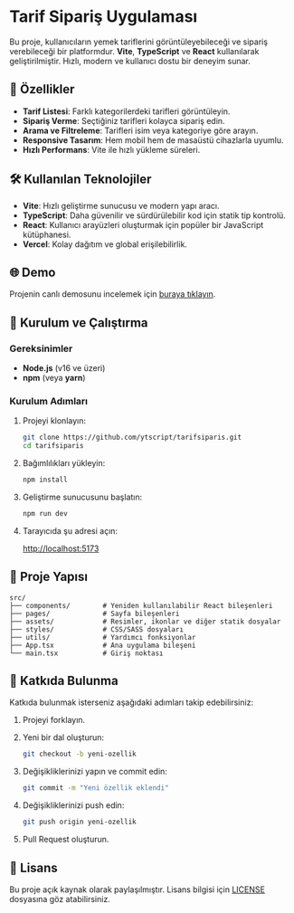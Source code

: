 # Tarif Sipariş Uygulaması

Bu proje, kullanıcıların yemek tariflerini görüntüleyebileceği ve sipariş verebileceği bir platformdur. **Vite**, **TypeScript** ve **React** kullanılarak geliştirilmiştir. Hızlı, modern ve kullanıcı dostu bir deneyim sunar.

## 🚀 Özellikler

- **Tarif Listesi**: Farklı kategorilerdeki tarifleri görüntüleyin.
- **Sipariş Verme**: Seçtiğiniz tarifleri kolayca sipariş edin.
- **Arama ve Filtreleme**: Tarifleri isim veya kategoriye göre arayın.
- **Responsive Tasarım**: Hem mobil hem de masaüstü cihazlarla uyumlu.
- **Hızlı Performans**: Vite ile hızlı yükleme süreleri.

## 🛠️ Kullanılan Teknolojiler

- **Vite**: Hızlı geliştirme sunucusu ve modern yapı aracı.
- **TypeScript**: Daha güvenilir ve sürdürülebilir kod için statik tip kontrolü.
- **React**: Kullanıcı arayüzleri oluşturmak için popüler bir JavaScript kütüphanesi.
- **Vercel**: Kolay dağıtım ve global erişilebilirlik.

## 🌐 Demo

Projenin canlı demosunu incelemek için [buraya tıklayın](https://tarifsiparis.vercel.app/).

## 🚧 Kurulum ve Çalıştırma

### Gereksinimler

- **Node.js** (v16 ve üzeri)
- **npm** (veya **yarn**)

### Kurulum Adımları

1. Projeyi klonlayın:

   ```bash
   git clone https://github.com/ytscript/tarifsiparis.git
   cd tarifsiparis
   ```

2. Bağımlılıkları yükleyin:

   ```bash
   npm install
   ```

3. Geliştirme sunucusunu başlatın:

   ```bash
   npm run dev
   ```

4. Tarayıcıda şu adresi açın:

   [http://localhost:5173](http://localhost:5173)

## 📁 Proje Yapısı

```plaintext
src/
├── components/        # Yeniden kullanılabilir React bileşenleri
├── pages/             # Sayfa bileşenleri
├── assets/            # Resimler, ikonlar ve diğer statik dosyalar
├── styles/            # CSS/SASS dosyaları
├── utils/             # Yardımcı fonksiyonlar
├── App.tsx            # Ana uygulama bileşeni
└── main.tsx           # Giriş noktası
```

## 🤝 Katkıda Bulunma

Katkıda bulunmak isterseniz aşağıdaki adımları takip edebilirsiniz:

1. Projeyi forklayın.
2. Yeni bir dal oluşturun:

   ```bash
   git checkout -b yeni-ozellik
   ```

3. Değişikliklerinizi yapın ve commit edin:

   ```bash
   git commit -m "Yeni özellik eklendi"
   ```

4. Değişikliklerinizi push edin:

   ```bash
   git push origin yeni-ozellik
   ```

5. Pull Request oluşturun.

## 📜 Lisans

Bu proje açık kaynak olarak paylaşılmıştır. Lisans bilgisi için [LICENSE](LICENSE) dosyasına göz atabilirsiniz.
